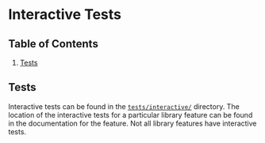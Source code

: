 # Interactive Tests

## Table of Contents

1. [Tests](#tests)

## Tests

Interactive tests can be found in the
[`tests/interactive/`](https://github.com/apcountryman/microlibrary/tree/main/tests/interactive)
directory.
The location of the interactive tests for a particular library feature can be found in the
documentation for the feature.
Not all library features have interactive tests.
